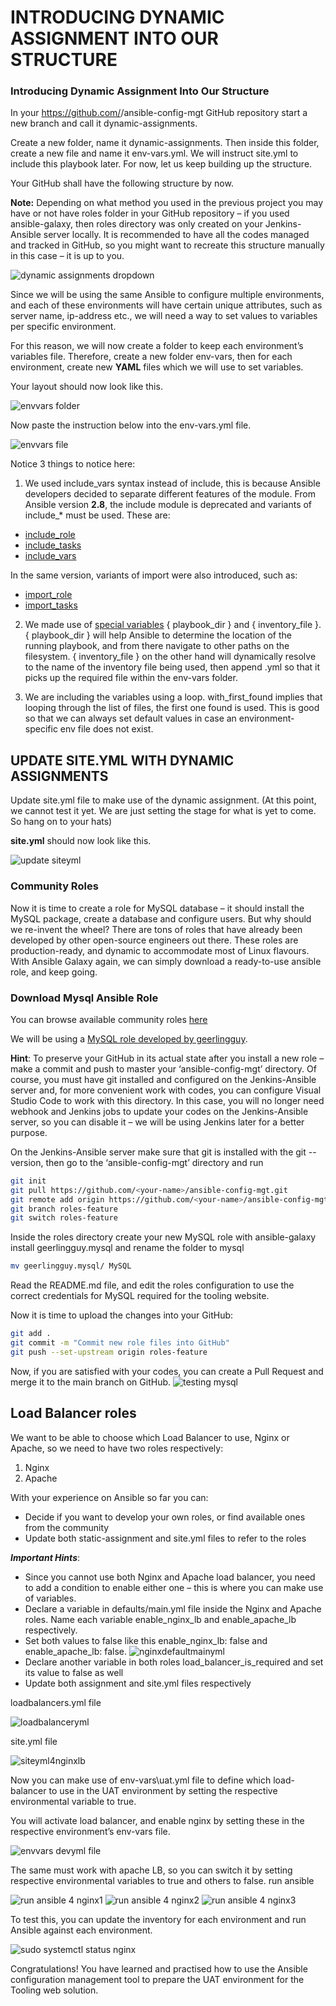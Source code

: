 # INTRODUCING DYNAMIC ASSIGNMENT INTO OUR STRUCTURE

### Introducing Dynamic Assignment Into Our Structure
In your https://github.com/<your-name>/ansible-config-mgt GitHub repository start a new branch and call it dynamic-assignments.

Create a new folder, name it dynamic-assignments. Then inside this folder, create a new file and name it env-vars.yml. We will instruct site.yml to include this playbook later. For now, let us keep building up the structure.

Your GitHub shall have the following structure by now.

**Note:** Depending on what method you used in the previous project you may have or not have roles folder in your GitHub repository – if you used ansible-galaxy, then roles directory was only created on your Jenkins-Ansible server locally. It is recommended to have all the codes managed and tracked in GitHub, so you might want to recreate this structure manually in this case – it is up to you.

![dynamic assignments dropdown](https://github.com/SamuelOvuema/Dareyio-pbl/assets/132525203/4abd1c77-a0ef-46e9-837a-3166419c1fce)

Since we will be using the same Ansible to configure multiple environments, and each of these environments will have certain unique attributes, such as server name, ip-address etc., we will need a way to set values to variables per specific environment.

For this reason, we will now create a folder to keep each environment’s variables file. Therefore, create a new folder env-vars, then for each environment, create new **YAML** files which we will use to set variables.

Your layout should now look like this.

![envvars folder](https://github.com/SamuelOvuema/Dareyio-pbl/assets/132525203/299a64af-6694-4e10-ad92-8997cde35dc4)

Now paste the instruction below into the env-vars.yml file.

![envvars file](https://github.com/SamuelOvuema/Dareyio-pbl/assets/132525203/5087a357-39d0-4687-b639-53f247695d6f)

Notice 3 things to notice here:

1. We used include_vars syntax instead of include, this is because Ansible developers decided to separate different features of the module. From Ansible version **2.8**, the include module is deprecated and variants of include_* must be used. These are:
- [include_role](https://docs.ansible.com/ansible/latest/collections/ansible/builtin/include_role_module.html#include-role-module)
- [include_tasks](https://docs.ansible.com/ansible/latest/collections/ansible/builtin/include_tasks_module.html#include-tasks-module)
- [include_vars](https://docs.ansible.com/ansible/latest/collections/ansible/builtin/include_vars_module.html#include-vars-module)

In the same version, variants of import were also introduced, such as:

- [import_role](https://docs.ansible.com/ansible/latest/collections/ansible/builtin/import_role_module.html#import-role-module)
- [import_tasks](https://docs.ansible.com/ansible/latest/collections/ansible/builtin/import_tasks_module.html#import-tasks-module)

2. We made use of [special variables](https://docs.ansible.com/ansible/latest/reference_appendices/special_variables.html) { playbook_dir } and { inventory_file }. { playbook_dir } will help Ansible to determine the location of the running playbook, and from there navigate to other paths on the filesystem. { inventory_file } on the other hand will dynamically resolve to the name of the inventory file being used, then append .yml so that it picks up the required file within the env-vars folder.

3. We are including the variables using a loop. with_first_found implies that looping through the list of files, the first one found is used. This is good so that we can always set default values in case an environment-specific env file does not exist.


## UPDATE SITE.YML WITH DYNAMIC ASSIGNMENTS

Update site.yml file to make use of the dynamic assignment. (At this point, we cannot test it yet. We are just setting the stage for what is yet to come. So hang on to your hats)

**site.yml** should now look like this.

![update siteyml](https://github.com/SamuelOvuema/Dareyio-pbl/assets/132525203/b88fac6a-0b16-4aae-97ce-fcc34e920679)

### Community Roles

Now it is time to create a role for MySQL database – it should install the MySQL package, create a database and configure users. But why should we re-invent the wheel? There are tons of roles that have already been developed by other open-source engineers out there. These roles are production-ready, and dynamic to accommodate most of Linux flavours. With Ansible Galaxy again, we can simply download a ready-to-use ansible role, and keep going.

### Download Mysql Ansible Role

You can browse available community roles [here](https://galaxy.ansible.com/home)

We will be using a [MySQL role developed by geerlingguy](https://galaxy.ansible.com/geerlingguy/mysql).

**Hint**: To preserve your GitHub in its actual state after you install a new role – make a commit and push to master your ‘ansible-config-mgt’ directory. Of course, you must have git installed and configured on the Jenkins-Ansible server and, for more convenient work with codes, you can configure Visual Studio Code to work with this directory. In this case, you will no longer need webhook and Jenkins jobs to update your codes on the Jenkins-Ansible server, so you can disable it – we will be using Jenkins later for a better purpose.

On the Jenkins-Ansible server make sure that git is installed with the git --version, then go to the ‘ansible-config-mgt’ directory and run
```bash
git init
git pull https://github.com/<your-name>/ansible-config-mgt.git
git remote add origin https://github.com/<your-name>/ansible-config-mgt.git
git branch roles-feature
git switch roles-feature
```
Inside the roles directory create your new MySQL role with ansible-galaxy install geerlingguy.mysql and rename the folder to mysql
```bash
mv geerlingguy.mysql/ MySQL
```
Read the README.md file, and edit the roles configuration to use the correct credentials for MySQL required for the tooling website.

Now it is time to upload the changes into your GitHub:
```bash
git add .
git commit -m "Commit new role files into GitHub"
git push --set-upstream origin roles-feature
```
Now, if you are satisfied with your codes, you can create a Pull Request and merge it to the main branch on GitHub.
![testing mysql](https://github.com/SamuelOvuema/Dareyio-pbl/assets/132525203/5af57934-8e74-453c-b38d-d6ef1902e55c)

## Load Balancer roles

We want to be able to choose which Load Balancer to use, Nginx or Apache, so we need to have two roles respectively:

1. Nginx
2. Apache

With your experience on Ansible so far you can:

- Decide if you want to develop your own roles, or find available ones from the community
- Update both static-assignment and site.yml files to refer to the roles

***Important Hints***:

- Since you cannot use both Nginx and Apache load balancer, you need to add a condition to enable either one – this is where you can make use of variables.
- Declare a variable in defaults/main.yml file inside the Nginx and Apache roles. Name each variable enable_nginx_lb and enable_apache_lb respectively.
- Set both values to false like this enable_nginx_lb: false and enable_apache_lb: false.
![nginxdefaultmainyml](https://github.com/SamuelOvuema/Dareyio-pbl/assets/132525203/916d1d38-c8fd-4da7-86b4-3fe5ca81429b)
- Declare another variable in both roles load_balancer_is_required and set its value to false as well
- Update both assignment and site.yml files respectively

loadbalancers.yml file

![loadbalanceryml](https://github.com/SamuelOvuema/Dareyio-pbl/assets/132525203/55691c85-4f79-4d5b-9a9b-cb7f370a6636)

site.yml file

![siteyml4nginxlb](https://github.com/SamuelOvuema/Dareyio-pbl/assets/132525203/9ae54686-6b2d-4674-8461-e91890ffb5f8)

Now you can make use of env-vars\uat.yml file to define which load-balancer to use in the UAT environment by setting the respective environmental variable to true.

You will activate load balancer, and enable nginx by setting these in the respective environment’s env-vars file.

![envvars devyml file](https://github.com/SamuelOvuema/Dareyio-pbl/assets/132525203/f471f0b2-5e15-49d0-9431-bb19a80a98b3)

The same must work with apache LB, so you can switch it by setting respective environmental variables to true and others to false.
run ansible

![run ansible 4 nginx1](https://github.com/SamuelOvuema/Dareyio-pbl/assets/132525203/4a2b809f-6dda-444f-a94f-6a6a83bb7028)
![run ansible 4 nginx2](https://github.com/SamuelOvuema/Dareyio-pbl/assets/132525203/98759cd1-fa58-4cb4-ad6a-7813ca0fa388)
![run ansible 4 nginx3](https://github.com/SamuelOvuema/Dareyio-pbl/assets/132525203/8eaefd41-6b4b-4fd7-b1ae-cb9629ff2f05)

To test this, you can update the inventory for each environment and run Ansible against each environment.

![sudo systemctl status nginx](https://github.com/SamuelOvuema/Dareyio-pbl/assets/132525203/7f7d005f-2d50-4e76-afeb-512241afb631)

Congratulations!
You have learned and practised how to use the Ansible configuration management tool to prepare the UAT environment for the Tooling web solution.
